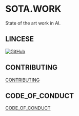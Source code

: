 
# SOTA.WORK

State of the art work in AI.


## LINCESE
[![GitHub](https://img.shields.io/github/license/SOTA-WORK/SOTA-WORK.svg?style=popout-square)](LICENSE)

## CONTRIBUTING
[CONTRIBUTING](CONTRIBUTING.md)

## CODE_OF_CONDUCT
[CODE_OF_CONDUCT](CODE_OF_CONDUCT.md)
